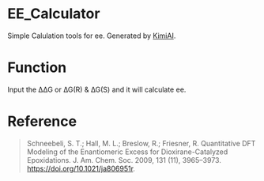 # EE_Calculator
 Simple Calulation tools for ee. Generated by [KimiAI](https://kimi.moonshot.cn/).

# Function
 Input the ∆∆G or ∆G(R) & ∆G(S) and it will calculate ee.

# Reference
> Schneebeli, S. T.; Hall, M. L.; Breslow, R.; Friesner, R. Quantitative DFT Modeling of the Enantiomeric Excess for Dioxirane-Catalyzed Epoxidations. J. Am. Chem. Soc. 2009, 131 (11), 3965–3973. https://doi.org/10.1021/ja806951r.